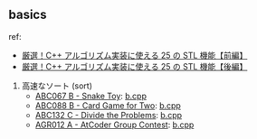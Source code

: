 ## basics

ref:
- [厳選！C++ アルゴリズム実装に使える 25 の STL 機能【前編】](https://qiita.com/e869120/items/518297c6816adb67f9a5#3-1-%E7%B5%B6%E5%AF%BE%E5%80%A4-abs)
- [厳選！C++ アルゴリズム実装に使える 25 の STL 機能【後編】](https://qiita.com/e869120/items/702ca1c1ed6ff6770257)

1. 高速なソート (sort)
    - [ABC067 B - Snake Toy](https://atcoder.jp/contests/abc067/tasks/abc067_b): [b.cpp](../../atcoder/abc067/b.cpp)
    - [ABC088 B - Card Game for Two](https://atcoder.jp/contests/abc088/tasks/abc088_b): [b.cpp](../../atcoder/abc088/b.cpp)
    - [ABC132 C - Divide the Problems](https://atcoder.jp/contests/abc132/tasks/abc132_c): [b.cpp](../../atcoder/abc132/c.cpp)
    - [AGR012 A - AtCoder Group Contest](https://atcoder.jp/contests/agc012/tasks/agc012_a): [b.cpp](../../atcoder/agc012/a.cpp)
